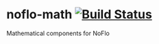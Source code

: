 # noflo-math [![Build Status](https://secure.travis-ci.org/noflo/noflo-math.png?branch=master)](http://travis-ci.org/noflo/noflo-math)

Mathematical components for NoFlo
